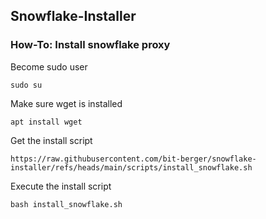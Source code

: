 ## Snowflake-Installer


### How-To: Install snowflake proxy
Become sudo user
```
sudo su
```

Make sure wget is installed
```
apt install wget
```

Get the install script
```
https://raw.githubusercontent.com/bit-berger/snowflake-installer/refs/heads/main/scripts/install_snowflake.sh
```

Execute the install script
```
bash install_snowflake.sh
```
